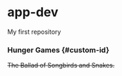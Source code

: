 # app-dev
My first repository
### Hunger Games {#custom-id}
~~The Ballad of Songbirds and Snakes.~~
